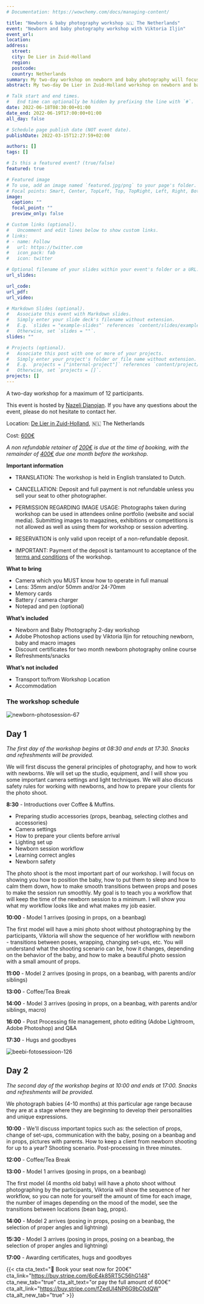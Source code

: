 ```yaml
---
# Documentation: https://wowchemy.com/docs/managing-content/

title: "Newborn & baby photography workshop 🇳🇱 The Netherlands"
event: "Newborn and baby photography workshop with Viktoria Iljin"
event_url:
location:
address:
  street:
  city: De Lier in Zuid-Holland
  region:
  postcode:
  country: Netherlands
summary: My two-day workshop on newborn and baby photography will focus on posing newborns, photographing babies, lighting, equipment and settings, shooting angles, wrapping, using props, editing workflows, and more. 
abstract: My two-day De Lier in Zuid-Holland workshop on newborn and baby photography will focus on posing newborns, photographing babies, lighting, equipment and settings, shooting angles, wrapping, using props, editing workflows, and more. After the workshop, you will be able to plan photo sessions scenarios, perfect newborn poses, and be inspired with new ideas. You will learn how to make the most of an hour for a photo session of a baby up to one year old, with a variety of props. The workshop is suitable for both beginners and experienced photographers.

# Talk start and end times.
#   End time can optionally be hidden by prefixing the line with `#`.
date: 2022-06-18T08:30:00+01:00
date_end: 2022-06-19T17:00:00+01:00
all_day: false

# Schedule page publish date (NOT event date).
publishDate: 2022-03-15T12:27:59+02:00

authors: []
tags: []

# Is this a featured event? (true/false)
featured: true

# Featured image
# To use, add an image named `featured.jpg/png` to your page's folder. 
# Focal points: Smart, Center, TopLeft, Top, TopRight, Left, Right, BottomLeft, Bottom, BottomRight.
image:
  caption: ""
  focal_point: ""
  preview_only: false

# Custom links (optional).
#   Uncomment and edit lines below to show custom links.
# links:
# - name: Follow
#   url: https://twitter.com
#   icon_pack: fab
#   icon: twitter

# Optional filename of your slides within your event's folder or a URL.
url_slides:

url_code:
url_pdf:
url_video:

# Markdown Slides (optional).
#   Associate this event with Markdown slides.
#   Simply enter your slide deck's filename without extension.
#   E.g. `slides = "example-slides"` references `content/slides/example-slides.md`.
#   Otherwise, set `slides = ""`.
slides: ""

# Projects (optional).
#   Associate this post with one or more of your projects.
#   Simply enter your project's folder or file name without extension.
#   E.g. `projects = ["internal-project"]` references `content/project/deep-learning/index.md`.
#   Otherwise, set `projects = []`.
projects: []
---
```

A two-day workshop for a maximum of 12 participants. 

This event is hosted by [Nazeli Djanojan](https://www.instagram.com/by_lilit_fotografie/). If you have any questions about the event, please do not hesitate to contact her.

Location: [De Lier in Zuid-Holland](https://en.wikipedia.org/wiki/De_Lier), 🇳🇱 The Netherlands

Cost: [600€](https://buy.stripe.com/fZedUI4NP6G9bC0dQW)

_A non refundable retainer of [200€](https://buy.stripe.com/6oE4k85RT5C56hG148) is due at the time of booking, with the remainder of [400€](https://buy.stripe.com/28o9EsfstaWp8pO3ch) due one month before the workshop._

**Important information**

- TRANSLATION: The workshop is held in English translated to Dutch. 

- CANCELLATION: Deposit and full payment is not refundable unless you sell your seat to other photographer.

- PERMISSION REGARDING IMAGE USAGE: Photographs taken during workshop can be used in attendees online portfolio (website and social media). Submitting images to magazines, exhibitions or competitions is not allowed as well as using them for workshop or session adverting.

- RESERVATION is only valid upon receipt of a non-refundable deposit.

- IMPORTANT: Payment of the deposit is tantamount to acceptance of the [terms and conditions](/en/workshops-tos/) of the workshop.

**What to bring**
- Camera which you MUST know how to operate in full manual 
- Lens: 35mm and/or 50mm and/or 24-70mm 
- Memory cards
- Battery / camera charger
- Notepad and pen (optional)

**What’s included**
- Newborn and Baby Photography 2-day workshop
- Adobe Photoshop actions used by Viktoria Iljin for retouching newborn, baby and macro images
- Discount certificates for two month newborn photography online course
- Refreshments/snacks

**What’s not included**
- Transport to/from Workshop Location
- Accommodation

### The workshop schedule

![newborn-photosession-67](https://www.lastefoto.ee/en/project/newborn/newborn-photosession-67.jpg)

## Day 1 

_The first day of the workshop begins at 08:30 and ends at 17:30. Snacks and refreshments will be provided._

We will first discuss the general principles of photography, and how to work with newborns. We will set up the studio, equipment, and I will show you some important camera settings and light techniques. We will also discuss safety rules for working with newborns, and how to prepare your clients for the photo shoot.

**8:30** - Introductions over Coffee & Muffins. 

- Preparing studio accessories (props, beanbag, selecting clothes and accessories)
- Camera settings
- How to prepare your clients before arrival
- Lighting set up
- Newborn session workflow
- Learning correct angles
- Newborn safety

The photo shoot is the most important part of our workshop. I will focus on showing you how to position the baby, how to put them to sleep and how to calm them down, how to make smooth transitions between props and poses to make the session run smoothly. My goal is to teach you a workflow that will keep the time of the newborn session to a minimum. I will show you what my workflow looks like and what makes my job easier. 

**10:00** - Model 1 arrives (posing in props, on a beanbag)

The first model will have a mini photo shoot without photographing by the participants, Viktoria will show the sequence of her workflow with newborn - transitions between poses, wrapping, changing set-ups, etc. You will understand what the shooting scenario can be, how it changes, depending on the behavior of the baby, and how to make a beautiful photo session with a small amount of props.

**11:00** - Model 2 arrives (posing in props, on a beanbag, with parents and/or siblings)

**13:00** - Coffee/Tea Break

**14:00** - Model 3 arrives (posing in props, on a beanbag, with parents and/or siblings, macro)

**16:00** - Post Processing file management, photo editing (Adobe Lightroom, Adobe Photoshop) and Q&A 

**17:30** - Hugs and goodbyes

![beebi-fotosessioon-126](https://www.lastefoto.ee/en/project/babies/beebi-fotosessioon-126.jpg)

## Day 2

_The second day of the workshop begins at 10:00 and ends at 17:00. Snacks and refreshments will be provided._

We photograph babies (4-10 months) at this particular age range because they are at a stage where they are beginning to develop their personalities and unique expressions.

**10:00** - We'll discuss important topics such as: the selection of props, change of set-ups, communication with the baby, posing on a beanbag and in props, pictures with parents. How to keep a client from newborn shooting for up to a year? Shooting scenario. Post-processing in three minutes.

**12:00** - Coffee/Tea Break

**13:00** - Model 1 arrives (posing in props, on a beanbag)

The first model (4 months old baby) will have a photo shoot without photographing by the participants, Viktoria will show the sequence of her workflow, so you can note for yourself the amount of time for each image, the number of images depending on the mood of the model, see the transitions between locations (bean bag, props).

**14:00** - Model 2 arrives (posing in props, posing on a beanbag, the selection of proper angles and lightning)

**15:30** - Model 3 arrives (posing in props, posing on a beanbag, the selection of proper angles and lightning)

**17:00** - Awarding certificates, hugs and goodbyes


{{< cta cta_text="💛 Book your seat now for 200€" cta_link="https://buy.stripe.com/6oE4k85RT5C56hG148" cta_new_tab="true" cta_alt_text="or pay the full amount of 600€" cta_alt_link="https://buy.stripe.com/fZedUI4NP6G9bC0dQW" cta_alt_new_tab="true" >}}